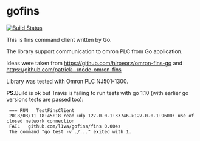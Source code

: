 # gofins

[![Build Status](https://travis-ci.org/l1va/gofins.svg?branch=master)](https://travis-ci.org/l1va/gofins)


This is fins command client written by Go.

The library support communication to omron PLC from Go application.

Ideas were taken from https://github.com/hiroeorz/omron-fins-go and https://github.com/patrick--/node-omron-fins

Library was tested with Omron PLC NJ501-1300.

<b>PS.</b>Build is ok but Travis is failing to run tests with go 1.10
(with earlier go versions tests are passed too):
```
 === RUN   TestFinsClient
 2018/03/11 18:45:18 read udp 127.0.0.1:33746->127.0.0.1:9600: use of closed network connection
 FAIL   github.com/l1va/gofins/fins	0.004s
 The command "go test -v ./..." exited with 1.
 ```